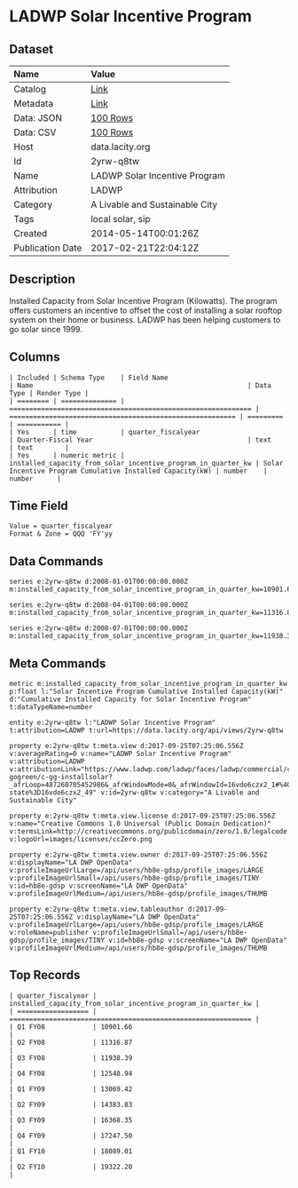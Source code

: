 # LADWP Solar Incentive Program

## Dataset

| Name | Value |
| :--- | :---- |
| Catalog | [Link](https://catalog.data.gov/dataset/ladwp-solar-incentive-program-b0ebd) |
| Metadata | [Link](https://data.lacity.org/api/views/2yrw-q8tw) |
| Data: JSON | [100 Rows](https://data.lacity.org/api/views/2yrw-q8tw/rows.json?max_rows=100) |
| Data: CSV | [100 Rows](https://data.lacity.org/api/views/2yrw-q8tw/rows.csv?max_rows=100) |
| Host | data.lacity.org |
| Id | 2yrw-q8tw |
| Name | LADWP Solar Incentive Program |
| Attribution | LADWP |
| Category | A Livable and Sustainable City |
| Tags | local solar, sip |
| Created | 2014-05-14T00:01:26Z |
| Publication Date | 2017-02-21T22:04:12Z |

## Description

Installed Capacity from Solar Incentive Program (Kilowatts).  The program offers customers an incentive to offset the cost of installing a solar rooftop system on their home or business.  LADWP has been helping customers to go solar since 1999.

## Columns

```ls
| Included | Schema Type    | Field Name                                                    | Name                                                      | Data Type | Render Type |
| ======== | ============== | ============================================================= | ========================================================= | ========= | =========== |
| Yes      | time           | quarter_fiscalyear                                            | Quarter-Fiscal Year                                       | text      | text        |
| Yes      | numeric metric | installed_capacity_from_solar_incentive_program_in_quarter_kw | Solar Incentive Program Cumulative Installed Capacity(kW) | number    | number      |
```

## Time Field

```ls
Value = quarter_fiscalyear
Format & Zone = QQQ 'FY'yy
```

## Data Commands

```ls
series e:2yrw-q8tw d:2008-01-01T00:00:00.000Z m:installed_capacity_from_solar_incentive_program_in_quarter_kw=10901.66

series e:2yrw-q8tw d:2008-04-01T00:00:00.000Z m:installed_capacity_from_solar_incentive_program_in_quarter_kw=11316.87

series e:2yrw-q8tw d:2008-07-01T00:00:00.000Z m:installed_capacity_from_solar_incentive_program_in_quarter_kw=11938.39
```

## Meta Commands

```ls
metric m:installed_capacity_from_solar_incentive_program_in_quarter_kw p:float l:"Solar Incentive Program Cumulative Installed Capacity(kW)" d:"Cumulative Installed Capacity for Solar Incentive Program" t:dataTypeName=number

entity e:2yrw-q8tw l:"LADWP Solar Incentive Program" t:attribution=LADWP t:url=https://data.lacity.org/api/views/2yrw-q8tw

property e:2yrw-q8tw t:meta.view d:2017-09-25T07:25:06.556Z v:averageRating=0 v:name="LADWP Solar Incentive Program" v:attribution=LADWP v:attributionLink="https://www.ladwp.com/ladwp/faces/ladwp/commercial/c-gogreen/c-gg-installsolar?_afrLoop=487268705452986&_afrWindowMode=0&_afrWindowId=16vdo6czx2_1#%40%3F_afrWindowId%3D16vdo6czx2_1%26_afrLoop%3D487268705452986%26_afrWindowMode%3D0%26_adf.ctrl-state%3D16vdo6czx2_49" v:id=2yrw-q8tw v:category="A Livable and Sustainable City"

property e:2yrw-q8tw t:meta.view.license d:2017-09-25T07:25:06.556Z v:name="Creative Commons 1.0 Universal (Public Domain Dedication)" v:termsLink=http://creativecommons.org/publicdomain/zero/1.0/legalcode v:logoUrl=images/licenses/ccZero.png

property e:2yrw-q8tw t:meta.view.owner d:2017-09-25T07:25:06.556Z v:displayName="LA DWP OpenData" v:profileImageUrlLarge=/api/users/hb8e-gdsp/profile_images/LARGE v:profileImageUrlSmall=/api/users/hb8e-gdsp/profile_images/TINY v:id=hb8e-gdsp v:screenName="LA DWP OpenData" v:profileImageUrlMedium=/api/users/hb8e-gdsp/profile_images/THUMB

property e:2yrw-q8tw t:meta.view.tableauthor d:2017-09-25T07:25:06.556Z v:displayName="LA DWP OpenData" v:profileImageUrlLarge=/api/users/hb8e-gdsp/profile_images/LARGE v:roleName=publisher v:profileImageUrlSmall=/api/users/hb8e-gdsp/profile_images/TINY v:id=hb8e-gdsp v:screenName="LA DWP OpenData" v:profileImageUrlMedium=/api/users/hb8e-gdsp/profile_images/THUMB
```

## Top Records

```ls
| quarter_fiscalyear | installed_capacity_from_solar_incentive_program_in_quarter_kw | 
| ================== | ============================================================= | 
| Q1 FY08            | 10901.66                                                      | 
| Q2 FY08            | 11316.87                                                      | 
| Q3 FY08            | 11938.39                                                      | 
| Q4 FY08            | 12548.94                                                      | 
| Q1 FY09            | 13069.42                                                      | 
| Q2 FY09            | 14383.83                                                      | 
| Q3 FY09            | 16368.35                                                      | 
| Q4 FY09            | 17247.50                                                      | 
| Q1 FY10            | 18089.01                                                      | 
| Q2 FY10            | 19322.20                                                      | 
```
